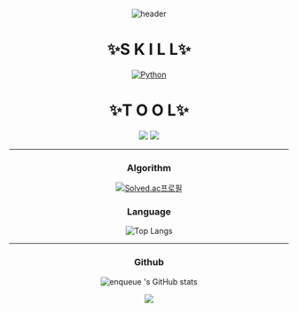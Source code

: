 <div align=center>

![header](https://capsule-render.vercel.app/api?type=waving&color=gradient&height=300&section=header&text=enqueue&fontSize=50)

</div>

<div align=center>


# ✨S K I L L✨

[![Python](https://img.shields.io/badge/Python-3776AB?style=for-the-badge&logo=Python&logoColor=white)](https://github.com/enqueue01/gratitude_diary)

# ✨T O O L✨
<img src="https://img.shields.io/badge/jupyter-F37626?style=flat-square&logo=jupyter&logoColor=white"/>

<img src="https://img.shields.io/badge/pycharm-00B14F?style=flat-square&logo=pycharm&logoColor=white"/>


</div>

<div align=center>

<hr/>

### Algorithm
[![Solved.ac프로필](http://mazassumnida.wtf/api/v2/generate_badge?boj=enqueue)](https://solved.ac/enqueue)

### Language
![Top Langs](https://github-readme-stats.vercel.app/api/top-langs/?username=enqueue01&layout=compact)

<hr/>
  
### Github
![enqueue 's GitHub stats](https://github-readme-stats.vercel.app/api?username=enqueue01&show_icons=true&theme=radical)
  
</div>

<div align="center">
<a href="https://hits.seeyoufarm.com"><img src="https://hits.seeyoufarm.com/api/count/incr/badge.svg?url=https%3A%2F%2Fgithub.com%2Fyouhyeoneee%2F&count_bg=%23000000&title_bg=%23000000&icon=github.svg&icon_color=%23FFFFFF&title=GitHub&edge_flat=false"/></a>
</div>
